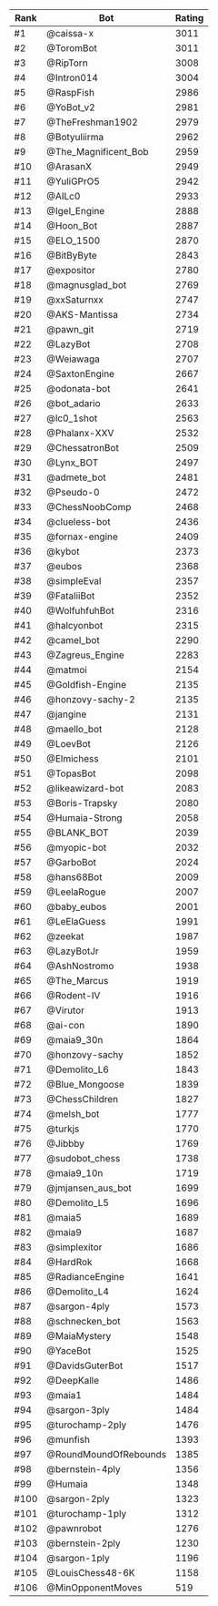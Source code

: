 Rank|Bot|Rating
---|---|---
#1|@caissa-x|3011
#2|@ToromBot|3011
#3|@RipTorn|3008
#4|@Intron014|3004
#5|@RaspFish|2986
#6|@YoBot_v2|2981
#7|@TheFreshman1902|2979
#8|@Botyuliirma|2962
#9|@The_Magnificent_Bob|2959
#10|@ArasanX|2949
#11|@YuliGPrO5|2942
#12|@AILc0|2933
#13|@Igel_Engine|2888
#14|@Hoon_Bot|2887
#15|@ELO_1500|2870
#16|@BitByByte|2843
#17|@expositor|2780
#18|@magnusglad_bot|2769
#19|@xxSaturnxx|2747
#20|@AKS-Mantissa|2734
#21|@pawn_git|2719
#22|@LazyBot|2708
#23|@Weiawaga|2707
#24|@SaxtonEngine|2667
#25|@odonata-bot|2641
#26|@bot_adario|2633
#27|@lc0_1shot|2563
#28|@Phalanx-XXV|2532
#29|@ChessatronBot|2509
#30|@Lynx_BOT|2497
#31|@admete_bot|2481
#32|@Pseudo-0|2472
#33|@ChessNoobComp|2468
#34|@clueless-bot|2436
#35|@fornax-engine|2409
#36|@kybot|2373
#37|@eubos|2368
#38|@simpleEval|2357
#39|@FataliiBot|2352
#40|@WolfuhfuhBot|2316
#41|@halcyonbot|2315
#42|@camel_bot|2290
#43|@Zagreus_Engine|2283
#44|@matmoi|2154
#45|@Goldfish-Engine|2135
#46|@honzovy-sachy-2|2135
#47|@jangine|2131
#48|@maello_bot|2128
#49|@LoevBot|2126
#50|@Elmichess|2101
#51|@TopasBot|2098
#52|@likeawizard-bot|2083
#53|@Boris-Trapsky|2080
#54|@Humaia-Strong|2058
#55|@BLANK_BOT|2039
#56|@myopic-bot|2032
#57|@GarboBot|2024
#58|@hans68Bot|2009
#59|@LeelaRogue|2007
#60|@baby_eubos|2001
#61|@LeElaGuess|1991
#62|@zeekat|1987
#63|@LazyBotJr|1959
#64|@AshNostromo|1938
#65|@The_Marcus|1919
#66|@Rodent-IV|1916
#67|@Virutor|1913
#68|@ai-con|1890
#69|@maia9_30n|1864
#70|@honzovy-sachy|1852
#71|@Demolito_L6|1843
#72|@Blue_Mongoose|1839
#73|@ChessChildren|1827
#74|@melsh_bot|1777
#75|@turkjs|1770
#76|@Jibbby|1769
#77|@sudobot_chess|1738
#78|@maia9_10n|1719
#79|@jmjansen_aus_bot|1699
#80|@Demolito_L5|1696
#81|@maia5|1689
#82|@maia9|1687
#83|@simplexitor|1686
#84|@HardRok|1668
#85|@RadianceEngine|1641
#86|@Demolito_L4|1624
#87|@sargon-4ply|1573
#88|@schnecken_bot|1563
#89|@MaiaMystery|1548
#90|@YaceBot|1525
#91|@DavidsGuterBot|1517
#92|@DeepKalle|1486
#93|@maia1|1484
#94|@sargon-3ply|1484
#95|@turochamp-2ply|1476
#96|@munfish|1393
#97|@RoundMoundOfRebounds|1385
#98|@bernstein-4ply|1356
#99|@Humaia|1348
#100|@sargon-2ply|1323
#101|@turochamp-1ply|1312
#102|@pawnrobot|1276
#103|@bernstein-2ply|1230
#104|@sargon-1ply|1196
#105|@LouisChess48-6K|1158
#106|@MinOpponentMoves|519
